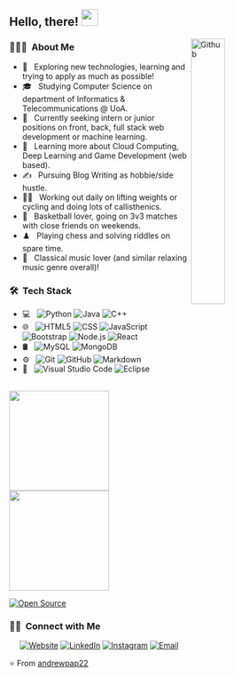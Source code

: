 ## Hello, there! <img src="https://raw.githubusercontent.com/MartinHeinz/MartinHeinz/master/wave.gif" width="30px">

<img width="35%" align="right" alt="Github" src="https://user-images.githubusercontent.com/48678280/88862734-4903af80-d201-11ea-968b-9c939d88a37c.gif" />

<h3> 👨🏻‍💻 &nbsp;About Me </h3>

- 🤔 &nbsp; Exploring new technologies, learning and trying to apply as much as possible!
- 🎓 &nbsp; Studying Computer Science on department of Informatics & Telecommunications @ UoA.
- 💼 &nbsp; Currently seeking intern or junior positions on front, back, full stack web development or machine learning. 
- 🌱 &nbsp; Learning more about Cloud Computing, Deep Learning and Game Development (web based).
- ✍️ &nbsp; Pursuing Blog Writing as hobbie/side hustle.
- 🏋️‍♂️ &nbsp; Working out daily on lifting weights or cycling and doing lots of callisthenics.
- 🏀 &nbsp; Basketball lover, going on 3v3 matches with close friends on weekends.
- ♟️ &nbsp; Playing chess and solving riddles on spare time. 
- 🎼 &nbsp; Classical music lover (and similar relaxing music genre overall)!

<h3> 🛠 &nbsp;Tech Stack</h3>

- 💻 &nbsp;
  ![Python](https://img.shields.io/badge/-Python-333333?style=flat&logo=python)
  ![Java](https://img.shields.io/badge/-Java-333333?style=flat&logo=Java&logoColor=007396)
  ![C++](https://img.shields.io/badge/-C++-333333?style=flat&logo=C%2B%2B&logoColor=00599C)
- 🌐 &nbsp;
  ![HTML5](https://img.shields.io/badge/-HTML5-333333?style=flat&logo=HTML5)
  ![CSS](https://img.shields.io/badge/-CSS-333333?style=flat&logo=CSS3&logoColor=1572B6)
  ![JavaScript](https://img.shields.io/badge/-JavaScript-333333?style=flat&logo=javascript)
  ![Bootstrap](https://img.shields.io/badge/-Bootstrap-333333?style=flat&logo=bootstrap&logoColor=563D7C)
  ![Node.js](https://img.shields.io/badge/-Node.js-333333?style=flat&logo=node.js)
  ![React](https://img.shields.io/badge/-React-333333?style=flat&logo=react)
- 🛢 &nbsp;
  ![MySQL](https://img.shields.io/badge/-MySQL-333333?style=flat&logo=mysql)
  ![MongoDB](https://img.shields.io/badge/-MongoDB-333333?style=flat&logo=mongodb)
- ⚙️ &nbsp;
  ![Git](https://img.shields.io/badge/-Git-333333?style=flat&logo=git)
  ![GitHub](https://img.shields.io/badge/-GitHub-333333?style=flat&logo=github)
  ![Markdown](https://img.shields.io/badge/-Markdown-333333?style=flat&logo=markdown)
- 🔧 &nbsp;
  ![Visual Studio Code](https://img.shields.io/badge/-Visual%20Studio%20Code-333333?style=flat&logo=visual-studio-code&logoColor=007ACC)
  ![Eclipse](https://img.shields.io/badge/-Eclipse-333333?style=flat&logo=eclipse-ide&logoColor=2C2255)

<br/>

<a href="https://github.com/andrewpap22">
  <img height="180em" src="https://github-readme-stats.vercel.app/api?username=andrewpap22&theme=buefy&show_icons=true" />
  <img height="180em" src="https://github-readme-stats.vercel.app/api/top-langs/?username=andrewpap22&theme=buefy&layout=compact" />
</a>

<br/>

[![Open Source](https://badges.frapsoft.com/os/v1/open-source.svg?v=103)](https://opensource.org/)

<h3> 🤝🏻 &nbsp;Connect with Me </h3>

<p align="center">
<a href="https://andrewpap22.github.io/"><img alt="Website" src="https://img.shields.io/badge/Website-https://andrewpap22.github.io/-blue?style=flat-square&logo=google-chrome"></a>
<a href="https://www.linkedin.com/in/andreaspappas22/"><img alt="LinkedIn" src="https://img.shields.io/badge/LinkedIn-Andrew%20(Andreas)%20Pappas-blue?style=flat-square&logo=linkedin"></a>
<a href="https://www.instagram.com/andrew.dpap/"><img alt="Instagram" src="https://img.shields.io/badge/Instagram-andrew.dpap-blue?style=flat-square&logo=instagram"></a>
<a href="mailto:andrewpap1997@gmail.com"><img alt="Email" src="https://img.shields.io/badge/Email-andrewpap1997@gmail.com-blue?style=flat-square&logo=gmail"></a>
</p>

⭐️ From [andrewpap22](https://github.com/andrewpap22)
